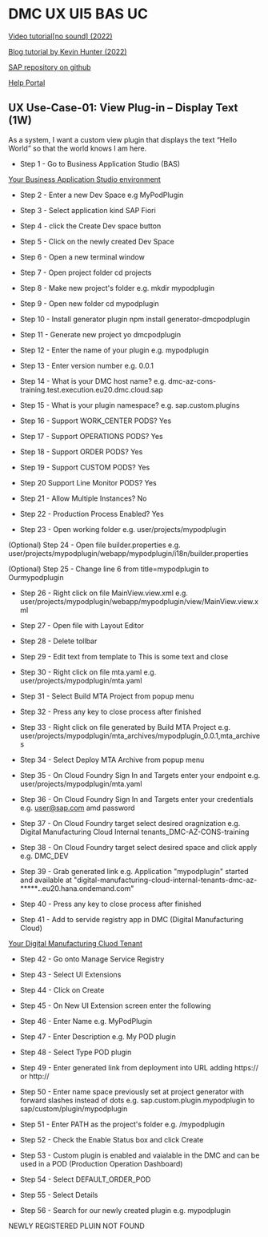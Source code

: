 # DMC UX UI5 BAS UC

[Video tutorial[no sound] (2022)](https://video.sap.com/media/t/1_w70n5iet)

[Blog tutorial by Kevin Hunter (2022)](https://blogs.sap.com/2022/04/11/building-a-custom-digital-manufacturing-cloud-pod-plugin-the-easy-way/)

[SAP repository on github](https://github.com/SAP-samples/digital-manufacturing-extension-samples/blob/main/dm-podplugin-extensions/ExecutionPodPluginTemplate_and_Example/documentation/InstallationAndConfigurationGuide.pdf)

[Help Portal](https://help.sap.com/docs/sap-digital-manufacturing/pod-plugin-developer-s-guide/creating-and-deploying-custom-pod-plugins?q=dmc%20host%20name)

## UX Use-Case-01: View Plug-in – Display Text (1W)
As a system, I want a custom view plugin that displays the text “Hello World” so that the world knows I am here.

- Step 1 - Go to Business Application Studio (BAS)

[Your Business Application Studio environment](https://dmc-az-cons-training.eu20cf.applicationstudio.cloud.sap/index.html)

- Step 2 - Enter a new Dev Space
e.g MyPodPlugin

- Step 3 - Select application kind
SAP Fiori

- Step 4 - click the Create Dev space button

- Step 5 - Click on the newly created Dev Space

- Step 6 - Open a new terminal window

- Step 7 - Open project folder
cd projects

- Step 8 - Make new project's folder
e.g. mkdir mypodplugin

- Step 9 - Open new folder
cd mypodplugin

- Step 10 - Install generator plugin
npm install generator-dmcpodplugin

- Step 11 - Generate new project
yo dmcpodplugin

- Step 12 - Enter the name of your plugin
e.g. mypodplugin

- Step 13 - Enter version number
e.g. 0.0.1

- Step 14 - What is your DMC host name?
e.g. dmc-az-cons-training.test.execution.eu20.dmc.cloud.sap

- Step 15 - What is your plugin namespace?
e.g. sap.custom.plugins

- Step 16 - Support WORK_CENTER PODS?
Yes

- Step 17 - Support OPERATIONS PODS?
Yes

- Step 18 - Support ORDER PODS?
Yes

- Step 19 - Support CUSTOM PODS?
Yes

- Step 20 Support Line Monitor PODS?
Yes

- Step 21 - Allow Multiple Instances?
No

- Step 22 - Production Process Enabled?
Yes

- Step 23 - Open working folder 
e.g. user/projects/mypodplugin

(Optional) Step 24 - Open file builder.properties
e.g. user/projects/mypodplugin/webapp/mypodplugin/i18n/builder.properties

(Optional) Step 25 - Change line 6 from title=mypodplugin to Ourmypodplugin

- Step 26 - Right click on file MainView.view.xml
e.g. user/projects/mypodplugin/webapp/mypodplugin/view/MainView.view.xml

- Step 27 - Open file with Layout Editor

- Step 28 - Delete tollbar

- Step 29 - Edit text from template to This is some text and close

- Step 30 - Right click on file mta.yaml
e.g. user/projects/mypodplugin/mta.yaml

- Step 31 - Select Build MTA Project from popup menu

- Step 32 - Press any key to close process after finished

- Step 33 - Right click on file generated by Build MTA Project
e.g. user/projects/mypodplugin/mta_archives/mypodplugin_0.0.1,mta_archives

- Step 34 - Select Deploy MTA Archive from popup menu

- Step 35 - On Cloud Foundry Sign In and Targets enter your endpoint
e.g. user/projects/mypodplugin/mta.yaml

- Step 36 - On Cloud Foundry Sign In and Targets enter your credentials
e.g. user@sap.com amd password

- Step 37 - On Cloud Foundry target select desired oragnization
e.g. Digital Manufacturing Cloud Internal tenants_DMC-AZ-CONS-training

- Step 38 - On Cloud Foundry target select desired space and click apply
e.g. DMC_DEV

- Step 39 - Grab generated link
e.g. Application "mypodplugin" started and available at "digital-manufacturing-cloud-internal-tenants-dmc-az-***********.******.eu20.hana.ondemand.com"

- Step 40 - Press any key to close process after finished

- Step 41 - Add to servide registry app in DMC (Digital Manufacturing Cloud)

[Your Digital Manufacturing Cluod Tenant](https://dmc-az-cons-training.test.execution.eu20.dmc.cloud.sap/cp.portal/site?sap-language=en#Shell-home)

- Step 42 - Go onto Manage Service Registry

- Step 43 - Select UI Extensions

- Step 44 - Click on Create

- Step 45 - On New UI Extension screen enter the following

- Step 46 - Enter Name
e.g. MyPodPlugin

- Step 47 - Enter Description
e.g. My POD plugin

- Step 48 - Select Type POD plugin

- Step 49 - Enter generated link from deployment into URL adding https:// or http://

- Step 50 - Enter name space previously set at project generator with forward slashes instead of dots
e.g. sap.custom.plugin.mypodplugin to sap/custom/plugin/mypodplugin

- Step 51 - Enter PATH as the project's folder
e.g. /mypodplugin

- Step 52 - Check the Enable Status box and click Create

- Step 53 - Custom plugin is enabled and vaialable in the DMC and can be used in a POD (Production Operation Dashboard)

- Step 54 - Select DEFAULT_ORDER_POD

- Step 55 - Select Details

- Step 56 - Search for our newly created plugin
e.g. mypodplugin

NEWLY REGISTERED PLUIN NOT FOUND
